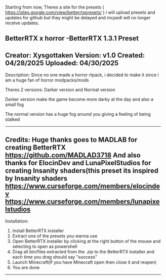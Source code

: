 Starting from now, Theres a site for the presets ( https://sites.google.com/view/betterrtxpresets/ ) i will upload presets and updates for github but they might be delayed and mcpedl will no longer receive updates.


BetterRTX x horror -BetterRTX 1.3.1 Preset
------------------------------------------
Creator: Xysgottaken
Version: v1.0
Created: 04/28/2025
Uploaded: 04/30/2025
------------------------------------------
Description:
Since no one made a horror rtpack, i decided to make it since i am a huge fan of horror modpacks/mods

Theres 2 versions: Darker version and Normal version

Darker version make the game become more darky at the day and also a small fog

The normal version has a huge fog around you giving a feeling of being stalked

------------------------------------------
Credits:
Huge thanks goes to MADLAB for creating BetterRTX
https://github.com/MADLAD3718
And also thanks for ElocinDev and LunaPixelStudios for creating Insanity shaders(this preset its inspired by Insanity shaders
https://www.curseforge.com/members/elocindev
https://www.curseforge.com/members/lunapixelstudios
------------------------------------------
Installation:
1. Install BetterRTX installer
2. Extract one of the presets you wanna use
3. Open BetterRTX installer by clicking at the right button of the mouse and selecting to open as powershell
4. Drag all bin/files extracted from the .zip to the BetterRTX installer and each time you drag should say "success"
5. Launch Minecraft(If you have Minecraft open then close it and reopen)
6. You are done
------------------------------------------ 
